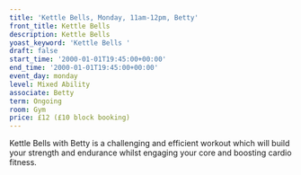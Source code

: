 ```yaml
---
title: 'Kettle Bells, Monday, 11am-12pm, Betty'
front_title: Kettle Bells
description: Kettle Bells
yoast_keyword: 'Kettle Bells '
draft: false
start_time: '2000-01-01T19:45:00+00:00'
end_time: '2000-01-01T19:45:00+00:00'
event_day: monday
level: Mixed Ability
associate: Betty
term: Ongoing
room: Gym
price: £12 (£10 block booking)
---
```

Kettle Bells with Betty is a challenging and efficient workout which will build your strength and endurance whilst engaging your core and boosting cardio fitness.

